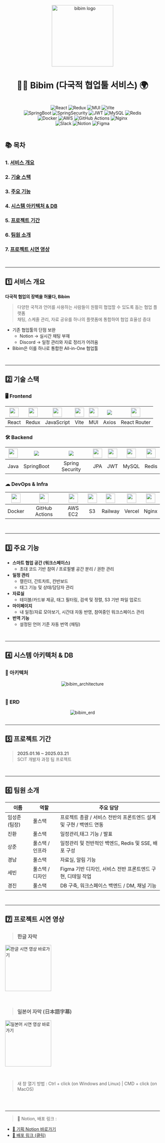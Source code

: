 <div align="center">
  <img src="./assets/readme/bibim_logo.png" alt="bibim logo" width="200px" />
</div>

<div align="center">
  <h1> 🫱‍🫲 Bibim (다국적 협업툴 서비스) 🌍 </h1>

  <br />

<!-- Frontend -->
  <img src="https://img.shields.io/badge/React-61DAFB?style=flat-square&logo=React&logoColor=black" alt="React" />
  <img src="https://img.shields.io/badge/Redux-764ABC?style=flat-square&logo=Redux&logoColor=white" alt="Redux" />
  <img src="https://img.shields.io/badge/MUI-007FFF?style=flat-square&logo=mui&logoColor=white" alt="MUI" />
  <img src="https://img.shields.io/badge/Vite-646CFF?style=flat-square&logo=vite&logoColor=white" alt="Vite" />
<br />

<!-- Backend -->
  <img src="https://img.shields.io/badge/SpringBoot-6DB33F?style=flat-square&logo=Spring-Boot&logoColor=white" alt="SpringBoot" />
  <img src="https://img.shields.io/badge/Spring%20Security-6DB33F?style=flat-square&logo=Spring-Security&logoColor=white" alt="SpringSecurity" />
  <img src="https://img.shields.io/badge/JWT-000000?style=flat-square&logo=jsonwebtokens&logoColor=white" alt="JWT" />
  <img src="https://img.shields.io/badge/MySQL-4479A1?style=flat-square&logo=MySQL&logoColor=white" alt="MySQL" />
  <img src="https://img.shields.io/badge/Redis-DC382D?style=flat-square&logo=Redis&logoColor=white" alt="Redis" />
<br />

<!-- Infra -->
  <img src="https://img.shields.io/badge/Docker-2496ED?style=flat-square&logo=Docker&logoColor=white" alt="Docker" />
  <img src="https://img.shields.io/badge/AWS-232F3E?style=flat-square&logo=amazon-aws&logoColor=white" alt="AWS" />
  <img src="https://img.shields.io/badge/GitHub%20Actions-2088FF?style=flat-square&logo=github-actions&logoColor=white" alt="GitHub Actions" />
  <img src="https://img.shields.io/badge/Nginx-009639?style=flat-square&logo=nginx&logoColor=white" alt="Nginx" />
<br />

<!-- Collaboration -->
  <img src="https://img.shields.io/badge/Slack-4A154B?style=flat-square&logo=slack&logoColor=white" alt="Slack" />
  <img src="https://img.shields.io/badge/Notion-000000?style=flat-square&logo=notion&logoColor=white" alt="Notion" />
  <img src="https://img.shields.io/badge/Figma-F24E1E?style=flat-square&logo=figma&logoColor=white" alt="Figma" />
<br />

</div>

<br />

## 📚 목차

### 1. [**서비스 개요**](#1)
### 2. [**기술 스택**](#2)
### 3. [**주요 기능**](#3)
### 4. [**시스템 아키텍처 & DB**](#4)
### 5. [**프로젝트 기간**](#5)
### 6. [**팀원 소개**](#6)
### 7. [**프로젝트 시연 영상**](#7)

<br />

---
<div id="1"></div>

## 1️⃣ 서비스 개요

**다국적 협업의 장벽을 허물다, Bibim**

> 다양한 국적과 언어를 사용하는 사람들이 원활히 협업할 수 있도록 돕는 협업 플랫폼  
> 채팅, 스케줄 관리, 자료 공유를 하나의 플랫폼에 통합하여 협업 효율성 증대

- 기존 협업툴의 단점 보완  
  - Notion → 실시간 채팅 부재  
  - Discord → 일정 관리와 자료 정리가 어려움
- Bibim은 이를 하나로 통합한 All-in-One 협업툴

<br />

---
<div id="2"></div>

## 2️⃣ 기술 스택

### 🖥 Frontend

| <img src="./assets/readme/skill/react.png" width="30" /> | <img src="./assets/readme/skill/redux.png" width="30" /> |  <img src="./assets/readme/skill/javascript.png" width="30" />  | <img src="./assets/readme/skill/vite.svg" width="30" />  |  <img src="./assets/readme/skill/mui.png" width="30" />  |  <img src="./assets/readme/skill/axios.png" />  |  <img src="./assets/readme/skill/react.png" width="30" />  |
| :---: | :---: | :--------: | :--: | :-: | :---: | :----------: |
| React | Redux | JavaScript | Vite | MUI | Axios | React Router |


### 🛠 Backend

| <img src="./assets/readme/skill/java.svg" width="30" /> | <img src="./assets/readme/skill/springboot.jpg" /> | <img src="./assets/readme/skill/springsecurity.png" /> | <img src="./assets/readme/skill/jpa.png" width="30" /> | <img src="./assets/readme/skill/jwt.png" width="30" /> | <img src="./assets/readme/skill/mysql.png" width="30" /> | <img src="./assets/readme/skill/redis.png" width="30" /> |
| :--: | :--------: | :-------------: | :-: | :-: | :---: | :---: |
| Java | SpringBoot | Spring Security | JPA | JWT | MySQL | Redis |


### ☁ DevOps & Infra

| <img src="./assets/readme/skill/docker.webp" width="30" /> | <img src="./assets/readme/skill/github action.png" width="30" /> | <img src="./assets/readme/skill/ec2.png" width="30" /> | <img src="./assets/readme/skill/s3.png" width="30" /> | <img src="./assets/readme/skill/railway.svg" width="30" /> | <img src="./assets/readme/skill/vercel.png" width="30" /> | <img src="./assets/readme/skill/nginx.jpg" width="30" /> |
| :----: | :-------------: | :-----: | :-: | :-----: | :----: | :---: |
| Docker | GitHub Actions | AWS EC2 | S3 | Railway | Vercel | Nginx |

<br />

---
<div id="3"></div>

## 3️⃣ 주요 기능

- **스마트 협업 공간 (워크스페이스)**  
  - 초대 코드 기반 참여 / 프로필별 공간 분리 / 권한 관리  
- **일정 관리**  
  - 캘린더, 간트차트, 칸반보드  
  - 태그 기능 및 상태/담당자 관리  
- **자료실**  
  - 테이블/카드뷰 제공, 태그 필터링, 검색 및 정렬, S3 기반 파일 업로드  
- **마이페이지**  
  - 내 일정/자료 모아보기, 시간대 자동 반영, 참여중인 워크스페이스 관리  
- **번역 기능**  
  - 설정된 언어 기준 자동 번역 (채팅)

<br />

---
<div id="4"></div>

## 4️⃣ 시스템 아키텍처 & DB

### 🔧 아키텍처

<div align="center">
  <img src="./assets/readme/bibim_architecture.png" alt="bibim_architecture" />
</div>

<br />

### 📘 ERD

<div align="center">
  <img src="./assets/readme/bibim_erd.png" alt="bibim_erd" />
</div>

<br />

---
<div id="5"></div>

## 5️⃣ 프로젝트 기간

> **2025.01.16 ~ 2025.03.21**  
SCIT 개발자 과정 팀 프로젝트

<br />

---
<div id="6"></div>

## 6️⃣ 팀원 소개

| 이름 | 역할 | 주요 담당 |
| ---- | ---- | -------- |
| 임성준 (팀장) | 풀스택 | 프로젝트 총괄 / 서비스 전반의 프론트엔드 설계 및 구현 / 백엔드 연동 |
| 진환 | 풀스택 | 일정관리,태그 기능 / 발표 |
| 상준 | 풀스택 / 인프라 | 일정관리 및 전반적인 백엔드, Redis 및 SSE, 배포 구성 |
| 경남 | 풀스택 | 자료실, 알림 기능 |
| 세빈 | 풀스택 / 디자인 | Figma 기반 디자인, 서비스 전반 프론트엔드 구현, 디테일 작업 |
| 경진 | 풀스택 | DB 구축, 워크스페이스 백엔드 / DM, 채널 기능 |

<br />

---
<div id="7"></div>

## 7️⃣ 프로젝트 시연 영상

>  ### 한글 자막
[<img src="./assets/readme/bibim_logo.png" width="150" alt="한글 시연 영상 바로가기" />](https://www.youtube.com/watch?v=jLR1FisFRqw)

<br />

>  ### 일본어 자막 (日本語字幕)
[<img src="./assets/readme/bibim_logo.png" width="150" alt="일본어 시연 영상 바로가기" />](https://www.youtube.com/watch?v=WOD24d0w-eg)

<br />

> 새 창 열기 방법 : Ctrl + click (on Windows and Linux) | CMD + click (on MacOS)

<br />

<br />

---


> 📌 Notion, 배포 링크 :

- [📘 기획 Notion 바로가기](https://example.notion.site)
- [🚀 배포 링크 (클릭)](https://dev.bibim.shop)


